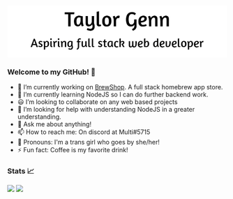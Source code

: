 <p align="center">
  <img align="center" src="https://github.com/Multimegamander/Multimegamander/blob/master/banner.png" alt="banner">
</p>

### Welcome to my GitHub! 👋 

- 🔭 I’m currently working on [BrewShop](https://github.com/BrewShop/BrewShop). A full stack homebrew app store.
- 🌱 I’m currently learning NodeJS so I can do further backend work.
- 😃 I’m looking to collaborate on any web based projects 
- 🤔 I’m looking for help with understanding NodeJS in a greater understanding.
- 💬 Ask me about anything!
- 📫 How to reach me: On discord at Multi#5715
- 💖 Pronouns: I'm a trans girl who goes by she/her!
- ⚡ Fun fact: Coffee is my favorite drink!

### Stats 📈

<img src="https://github-readme-stats.vercel.app/api/?username=multimegamander&show_icons=true&include_all_commits=true&count_private=true&theme=light&layout=compact" />
<img src="https://github-readme-stats.vercel.app/api/top-langs/?username=multimegamander&show_icons=true&include_all_commits=true&count_private=true&theme=light&layout=compact" />

